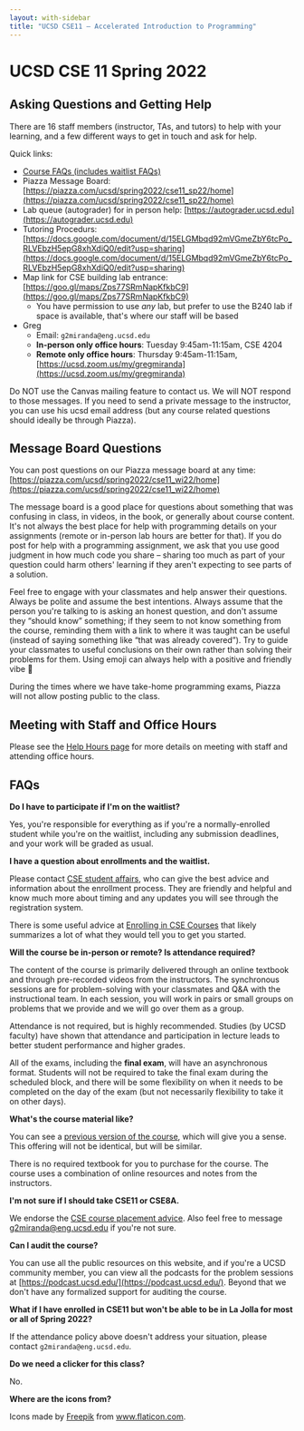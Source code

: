 ```yaml
---
layout: with-sidebar
title: "UCSD CSE11 – Accelerated Introduction to Programming"
---
```

# UCSD CSE 11 Spring 2022
## Asking Questions and Getting Help

There are 16 staff members (instructor, TAs, and tutors) to help with your
learning, and a few different ways to get in touch and ask for help.

Quick links:

- [Course FAQs (includes waitlist FAQs)](#faq)
- Piazza Message Board: [https://piazza.com/ucsd/spring2022/cse11_sp22/home](https://piazza.com/ucsd/spring2022/cse11_sp22/home)
- Lab queue (autograder) for in person help: [https://autograder.ucsd.edu](https://autograder.ucsd.edu)
- Tutoring Procedurs: [https://docs.google.com/document/d/15ELGMbqd92mVGmeZbY6tcPo_RLVEbzH5epG8xhXdiQ0/edit?usp=sharing](https://docs.google.com/document/d/15ELGMbqd92mVGmeZbY6tcPo_RLVEbzH5epG8xhXdiQ0/edit?usp=sharing)
- Map link for CSE building lab entrance: [https://goo.gl/maps/Zps77SRmNapKfkbC9](https://goo.gl/maps/Zps77SRmNapKfkbC9)
  - You have permission to use _any_ lab, but prefer to use the B240 lab if space is available, that's where our staff will be based
- Greg
  - Email: `g2miranda@eng.ucsd.edu`
  - **In-person only office hours**: Tuesday 9:45am-11:15am, CSE 4204
  - **Remote only office hours**: Thursday 9:45am-11:15am, [https://ucsd.zoom.us/my/gregmiranda](https://ucsd.zoom.us/my/gregmiranda)

Do NOT use the Canvas mailing feature to contact us. We will NOT respond to those
messages. If you need to send a private message to the instructor, you can use his ucsd email
address (but any course related questions should ideally be through Piazza).

## Message Board Questions

You can post questions on our Piazza message board at any time:
[https://piazza.com/ucsd/spring2022/cse11_wi22/home](https://piazza.com/ucsd/spring2022/cse11_wi22/home)

The message board is a good place for questions about something that was
confusing in class, in videos, in the book, or generally about course content.
It's not always the best place for help with programming details on your
assignments (remote or in-person lab hours are better for that). If you do post
for help with a programming assignment, we ask that you use good judgment in how
much code you share – sharing too much as part of your question could harm
others' learning if they aren't expecting to see parts of a solution. 

Feel free to engage with your classmates and help answer their questions. Always
be polite and assume the best intentions. Always assume that the person you're
talking to is asking an honest question, and don't assume they “should know”
something; if they seem to not know something from the course, reminding them
with a link to where it was taught can be useful (instead of saying something
like “that was already covered”). Try to guide your classmates to useful
conclusions on their own rather than solving their problems for them. Using
emoji can always help with a positive and friendly vibe 🙂

During the times where we have take-home programming exams, Piazza will not
allow posting public to the class.

## Meeting with Staff and Office Hours
Please see the [Help Hours page](/help-hours.html) for more details on meeting 
with staff and attending office hours.


<a name="faq"></a>
## FAQs

**Do I have to participate if I'm on the waitlist?**

Yes, you're responsible for everything as if you're a normally-enrolled student
while you're on the waitlist, including any submission deadlines, and your work
will be graded as usual.

**I have a question about enrollments and the waitlist.**

Please contact [CSE student
affairs](https://cse.ucsd.edu/undergraduate/undergraduate/advising/cse-student-affairs-office-hours),
who can give the best advice and information about the enrollment process. They
are friendly and helpful and know much more about timing and any updates you
will see through the registration system.

There is some useful advice at [Enrolling in CSE
Courses](https://cse.ucsd.edu/undergraduate/courses/enrolling-cse-courses) that
likely summarizes a lot of what they would tell you to get you started.

**Will the course be in-person or remote? Is attendance required?**

The content of the course is primarily delivered through an online textbook and
through pre-recorded videos from the instructors. The synchronous sessions are
for problem-solving with your classmates and Q&A with the instructional team.
In each session, you will work in pairs or small groups on problems that we
provide and we will go over them as a group.

Attendance is not required, but is highly recommended. Studies (by UCSD faculty)
have shown that attendance and participation in lecture leads to better
student performance and higher grades.

All of the exams, including the **final exam**, will have an asynchronous format. 
Students will not be required to take the final exam during the scheduled block, 
and there will be some flexibility on when it needs to be completed on the day of 
the exam (but not necessarily flexibility to take it on other days). 

**What's the course material like?**

You can see a [previous version of the
course](https://ucsd-cse11-s20.github.io/), which will give you a sense. This
offering will not be identical, but will be similar.

There is no required textbook for you to purchase for the course. The course uses a combination of online resources and notes from the instructors.

**I'm not sure if I should take CSE11 or CSE8A.**

We endorse the [CSE course placement
advice](https://cse.ucsd.edu/index.php/undergraduate/courses/cse-course-placement-advice).
Also feel free to message g2miranda@eng.ucsd.edu if you're not sure.

**Can I audit the course?**

You can use all the public resources on this website, and if you're a UCSD
community member, you can view all the podcasts for the problem sessions at
[https://podcast.ucsd.edu/](https://podcast.ucsd.edu/). Beyond that we don't
have any formalized support for auditing the course.


**What if I have enrolled in CSE11 but won't be able to be in La Jolla for most
or all of Spring 2022?**

If the attendance policy above doesn't address your situation, please contact
`g2miranda@eng.ucsd.edu`.

**Do we need a clicker for this class?**

No.

**Where are the icons from?**

Icons made by <a href="https://www.freepik.com" title="Freepik">Freepik</a> from <a href="https://www.flaticon.com/" title="Flaticon">www.flaticon.com</a>.
